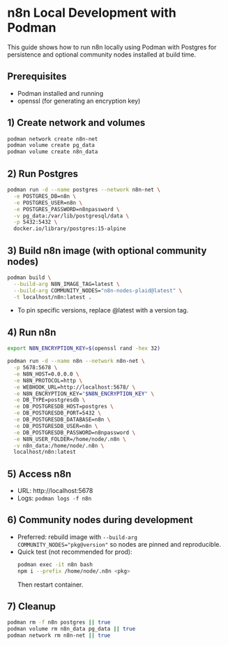 # n8n Local Development with Podman

This guide shows how to run n8n locally using Podman with Postgres for persistence and optional community nodes installed at build time.

## Prerequisites

- Podman installed and running
- openssl (for generating an encryption key)

## 1) Create network and volumes

```bash
podman network create n8n-net
podman volume create pg_data
podman volume create n8n_data
```

## 2) Run Postgres

```bash
podman run -d --name postgres --network n8n-net \
  -e POSTGRES_DB=n8n \
  -e POSTGRES_USER=n8n \
  -e POSTGRES_PASSWORD=n8npassword \
  -v pg_data:/var/lib/postgresql/data \
  -p 5432:5432 \
  docker.io/library/postgres:15-alpine
```

## 3) Build n8n image (with optional community nodes)

```bash
podman build \
  --build-arg N8N_IMAGE_TAG=latest \
  --build-arg COMMUNITY_NODES="n8n-nodes-plaid@latest" \
  -t localhost/n8n:latest .
```

- To pin specific versions, replace @latest with a version tag.

## 4) Run n8n

```bash
export N8N_ENCRYPTION_KEY=$(openssl rand -hex 32)

podman run -d --name n8n --network n8n-net \
  -p 5678:5678 \
  -e N8N_HOST=0.0.0.0 \
  -e N8N_PROTOCOL=http \
  -e WEBHOOK_URL=http://localhost:5678/ \
  -e N8N_ENCRYPTION_KEY="$N8N_ENCRYPTION_KEY" \
  -e DB_TYPE=postgresdb \
  -e DB_POSTGRESDB_HOST=postgres \
  -e DB_POSTGRESDB_PORT=5432 \
  -e DB_POSTGRESDB_DATABASE=n8n \
  -e DB_POSTGRESDB_USER=n8n \
  -e DB_POSTGRESDB_PASSWORD=n8npassword \
  -e N8N_USER_FOLDER=/home/node/.n8n \
  -v n8n_data:/home/node/.n8n \
  localhost/n8n:latest
```

## 5) Access n8n

- URL: http://localhost:5678
- Logs: `podman logs -f n8n`

## 6) Community nodes during development

- Preferred: rebuild image with `--build-arg COMMUNITY_NODES="pkg@version"` so nodes are pinned and reproducible.
- Quick test (not recommended for prod):
  ```bash
  podman exec -it n8n bash
  npm i --prefix /home/node/.n8n <pkg>
  ```
  Then restart container.

## 7) Cleanup

```bash
podman rm -f n8n postgres || true
podman volume rm n8n_data pg_data || true
podman network rm n8n-net || true
```
